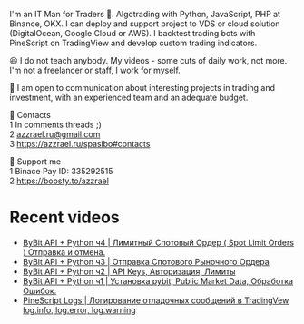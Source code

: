 I'm an IT Man for Traders 🤑. Algotrading with Python, JavaScript, PHP at Binance, OKX. 
I can deploy and support project to VDS or cloud solution (DigitalOcean, Google Cloud or AWS). I backtest trading bots with PineScript on TradingView and develop custom trading indicators.

😆 I do not teach anybody. My videos - some cuts of daily work, not more. I'm not a freelancer or staff, I work for myself.

🖖 I am open to communication about interesting projects in trading and investment, with an experienced team and an adequate budget.

👀 Contacts \
1 In comments threads ;) \
2 azzrael.ru@gmail.com \
3 https://azzrael.ru/spasibo#contacts

🤑 Support me \
1 Binace Pay ID: 335292515 \
2 https://boosty.to/azzrael

# Recent videos

<!-- AZZCODEYT:START -->
- [ByBit API + Python ч4 | Лимитный Спотовый Ордер &lpar; Spot Limit Orders &rpar; Отправка и отмена.](https://www.youtube.com/watch?v=P8K30dB85rM)
- [ByBit API + Python ч3 | Отправка Спотового Рыночного Ордера](https://www.youtube.com/watch?v=e7Np2ICYBzg)
- [ByBit API + Python ч2 | API Keys, Авторизация, Лимиты](https://www.youtube.com/watch?v=dAev6Zurecc)
- [ByBit API + Python ч1 | Установка pybit, Public Market Data, Обработка Ошибок.](https://www.youtube.com/watch?v=nJrZ6rJIwa4)
- [PineScript Logs | Логирование отладочных сообщений в TradingVew log.info, log.error, log.warning](https://www.youtube.com/watch?v=BdTH34nFQ-Q)
<!-- AZZCODEYT:END -->

